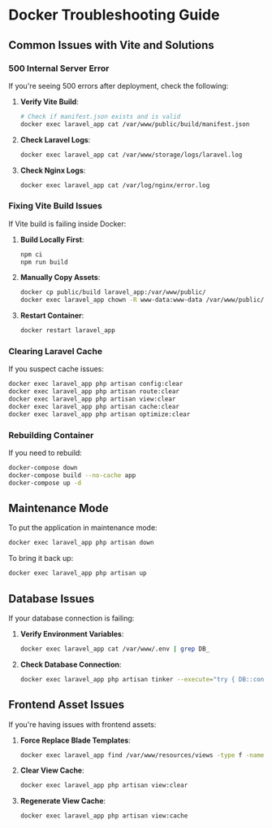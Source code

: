 # Docker Troubleshooting Guide

## Common Issues with Vite and Solutions

### 500 Internal Server Error

If you're seeing 500 errors after deployment, check the following:

1. **Verify Vite Build**:
   ```bash
   # Check if manifest.json exists and is valid
   docker exec laravel_app cat /var/www/public/build/manifest.json
   ```

2. **Check Laravel Logs**:
   ```bash
   docker exec laravel_app cat /var/www/storage/logs/laravel.log
   ```

3. **Check Nginx Logs**:
   ```bash
   docker exec laravel_app cat /var/log/nginx/error.log
   ```

### Fixing Vite Build Issues

If Vite build is failing inside Docker:

1. **Build Locally First**:
   ```bash
   npm ci
   npm run build
   ```

2. **Manually Copy Assets**:
   ```bash
   docker cp public/build laravel_app:/var/www/public/
   docker exec laravel_app chown -R www-data:www-data /var/www/public/build
   ```

3. **Restart Container**:
   ```bash
   docker restart laravel_app
   ```

### Clearing Laravel Cache

If you suspect cache issues:

```bash
docker exec laravel_app php artisan config:clear
docker exec laravel_app php artisan route:clear
docker exec laravel_app php artisan view:clear
docker exec laravel_app php artisan cache:clear
docker exec laravel_app php artisan optimize:clear
```

### Rebuilding Container

If you need to rebuild:

```bash
docker-compose down
docker-compose build --no-cache app
docker-compose up -d
```

## Maintenance Mode

To put the application in maintenance mode:

```bash
docker exec laravel_app php artisan down
```

To bring it back up:

```bash
docker exec laravel_app php artisan up
```

## Database Issues

If your database connection is failing:

1. **Verify Environment Variables**:
   ```bash
   docker exec laravel_app cat /var/www/.env | grep DB_
   ```

2. **Check Database Connection**:
   ```bash
   docker exec laravel_app php artisan tinker --execute="try { DB::connection()->getPdo(); echo 'Connected successfully!'; } catch (\Exception \$e) { echo 'Connection failed: ' . \$e->getMessage(); }"
   ```

## Frontend Asset Issues

If you're having issues with frontend assets:

1. **Force Replace Blade Templates**:
   ```bash
   docker exec laravel_app find /var/www/resources/views -type f -name "*.blade.php" -exec sed -i 's/@vite(\[[^]]*\])/<script src="{{ asset('\''build\/assets\/app.js'\'') }}"><\/script><link rel="stylesheet" href="{{ asset('\''build\/assets\/app.css'\'') }}">/' {} \;
   ```

2. **Clear View Cache**:
   ```bash
   docker exec laravel_app php artisan view:clear
   ```

3. **Regenerate View Cache**:
   ```bash
   docker exec laravel_app php artisan view:cache
   ``` 